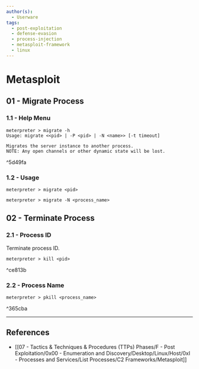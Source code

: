 ```yaml
---
author(s):
  - Userware
tags:
  - post-exploitation
  - defense-evasion
  - process-injection
  - metasploit-framework
  - linux
---
```

# Metasploit

## 01 - Migrate Process

### 1.1 - Help Menu

```
meterpreter > migrate -h
Usage: migrate <<pid> | -P <pid> | -N <name>> [-t timeout]

Migrates the server instance to another process.
NOTE: Any open channels or other dynamic state will be lost.
```

^5d49fa

### 1.2 - Usage

```
meterpreter > migrate <pid>

meterpreter > migrate -N <process_name>
```

## 02 - Terminate Process

### 2.1 - Process ID

Terminate process ID.

```
meterpreter > kill <pid>
```

^ce813b

### 2.2 - Process Name

```
meterpreter > pkill <process_name>
```

^365cba

---
## References

- [[07 - Tactics & Techniques & Procedures (TTPs) Phases/F - Post Exploitation/0x00 - Enumeration and Discovery/Desktop/Linux/Host/0xI - Processes and Services/List Processes/C2 Frameworks/Metasploit]]